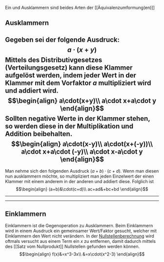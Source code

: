 Ein und Ausklammern sind beides Arten der [[Äquivalenzumformung(en)]] 
## Ausklammern
Gegeben sei der folgende Ausdruck:
$$a\cdot(x+y)$$
Mittels des Distributivgesetzes (Verteilungsgesetz) kann diese Klammer aufgelöst werden, indem jeder Wert in der Klammer mit dem Vorfaktor $a$ multipliziert wird und addiert wird.
$$\begin{align}
a\cdot(x+y)\\
a\cdot x+a\cdot y
\end{align}$$
Sollten negative Werte in der Klammer stehen, so werden diese in der Multiplikation und Addition beibehalten.
$$\begin{align}
a\cdot(x-y)\\
a\cdot(x+(-y))\\
a\cdot x+a\cdot (-y)\\
a\cdot x-a\cdot y
\end{align}$$
---
Man nehme sich den folgenden Ausdruck $(a+b)\cdot(c+d)$.
Wenn man diesen nun ausklammern möchte, so multipliziert man jeden Einzelwert der einen Klammer mit einem anderem in der anderen und addiert diese. Folglich ist
$$\begin{align}
(a+b)&\cdot(c+d)\\
ac+ad&+bc+bd
\end{align}$$

---
---
## Einklammern
Einklammern ist die Gegenoperation zu Ausklammern.
Beim Einklammern wird in einem Ausdruck ein gemeinsamer Wert/Faktor gesucht, welcher mit Einklammern den Wert nicht verändern.
In der [Nullstellenberechnung](Nullstellen) wird oftmals versucht aus einem Term ein $x$ zu entfernen, damit dadurch mittels des [[Satz vom Nullprodukt]] Nullstellen gefunden werden können.
$$\begin{align}
f(x)&=x^3-3x\\
&=x\cdot(x^2-3)
\end{align}$$